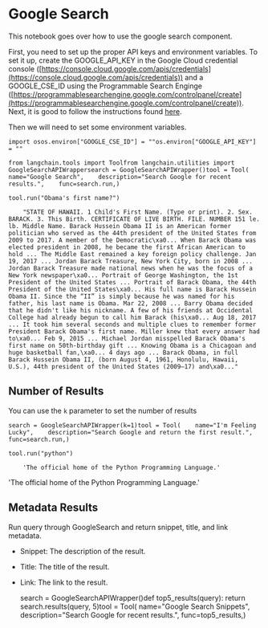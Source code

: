 Google Search
=============

This notebook goes over how to use the google search component.

First, you need to set up the proper API keys and environment variables. To set it up, create the GOOGLE\_API\_KEY in the Google Cloud credential console ([https://console.cloud.google.com/apis/credentials](https://console.cloud.google.com/apis/credentials)) and a GOOGLE\_CSE\_ID using the Programmable Search Enginge ([https://programmablesearchengine.google.com/controlpanel/create](https://programmablesearchengine.google.com/controlpanel/create)). Next, it is good to follow the instructions found [here](https://stackoverflow.com/questions/37083058/programmatically-searching-google-in-python-using-custom-search).

Then we will need to set some environment variables.

    import osos.environ["GOOGLE_CSE_ID"] = ""os.environ["GOOGLE_API_KEY"] = ""

    from langchain.tools import Toolfrom langchain.utilities import GoogleSearchAPIWrappersearch = GoogleSearchAPIWrapper()tool = Tool(    name="Google Search",    description="Search Google for recent results.",    func=search.run,)

    tool.run("Obama's first name?")

        "STATE OF HAWAII. 1 Child's First Name. (Type or print). 2. Sex. BARACK. 3. This Birth. CERTIFICATE OF LIVE BIRTH. FILE. NUMBER 151 le. lb. Middle Name. Barack Hussein Obama II is an American former politician who served as the 44th president of the United States from 2009 to 2017. A member of the Democratic\xa0... When Barack Obama was elected president in 2008, he became the first African American to hold ... The Middle East remained a key foreign policy challenge. Jan 19, 2017 ... Jordan Barack Treasure, New York City, born in 2008 ... Jordan Barack Treasure made national news when he was the focus of a New York newspaper\xa0... Portrait of George Washington, the 1st President of the United States ... Portrait of Barack Obama, the 44th President of the United States\xa0... His full name is Barack Hussein Obama II. Since the “II” is simply because he was named for his father, his last name is Obama. Mar 22, 2008 ... Barry Obama decided that he didn't like his nickname. A few of his friends at Occidental College had already begun to call him Barack (his\xa0... Aug 18, 2017 ... It took him several seconds and multiple clues to remember former President Barack Obama's first name. Miller knew that every answer had to\xa0... Feb 9, 2015 ... Michael Jordan misspelled Barack Obama's first name on 50th-birthday gift ... Knowing Obama is a Chicagoan and huge basketball fan,\xa0... 4 days ago ... Barack Obama, in full Barack Hussein Obama II, (born August 4, 1961, Honolulu, Hawaii, U.S.), 44th president of the United States (2009–17) and\xa0..."

Number of Results[​](#number-of-results "Direct link to Number of Results")
---------------------------------------------------------------------------

You can use the `k` parameter to set the number of results

    search = GoogleSearchAPIWrapper(k=1)tool = Tool(    name="I'm Feeling Lucky",    description="Search Google and return the first result.",    func=search.run,)

    tool.run("python")

        'The official home of the Python Programming Language.'

'The official home of the Python Programming Language.'

Metadata Results[​](#metadata-results "Direct link to Metadata Results")
------------------------------------------------------------------------

Run query through GoogleSearch and return snippet, title, and link metadata.

*   Snippet: The description of the result.
*   Title: The title of the result.
*   Link: The link to the result.

    search = GoogleSearchAPIWrapper()def top5_results(query):    return search.results(query, 5)tool = Tool(    name="Google Search Snippets",    description="Search Google for recent results.",    func=top5_results,)